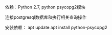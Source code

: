 依赖：Python 2.7, python psycopg2模块

连接postgresql数据库和执行相关查询操作


安装依赖：
apt update
apt install python-psycopg2